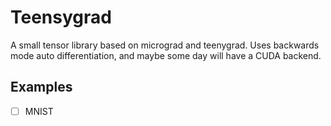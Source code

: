 # Teensygrad

A small tensor library based on micrograd and teenygrad. Uses backwards mode auto differentiation, and maybe some day will have a CUDA backend.

## Examples

- [ ] MNIST
